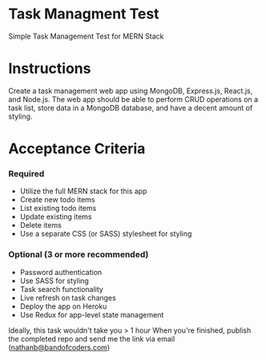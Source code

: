 # Task Managment Test
Simple Task Management Test for MERN Stack

# Instructions
Create a task management web app using MongoDB, Express.js, React.js, and Node.js.
The web app should be able to perform CRUD operations on a task list, store data in a MongoDB database, and have a decent amount of styling.

# Acceptance Criteria
### Required
- Utilize the full MERN stack for this app
- Create new todo items
- List existing todo items
- Update existing items
- Delete items
- Use a separate CSS (or SASS) stylesheet for styling

### Optional (3 or more recommended)
- Password authentication
- Use SASS for styling
- Task search functionality
- Live refresh on task changes
- Deploy the app on Heroku
- Use Redux for app-level state management

Ideally, this task wouldn't take you > 1 hour
When you're finished, publish the completed repo and send me the link via email (nathanb@bandofcoders.com)
